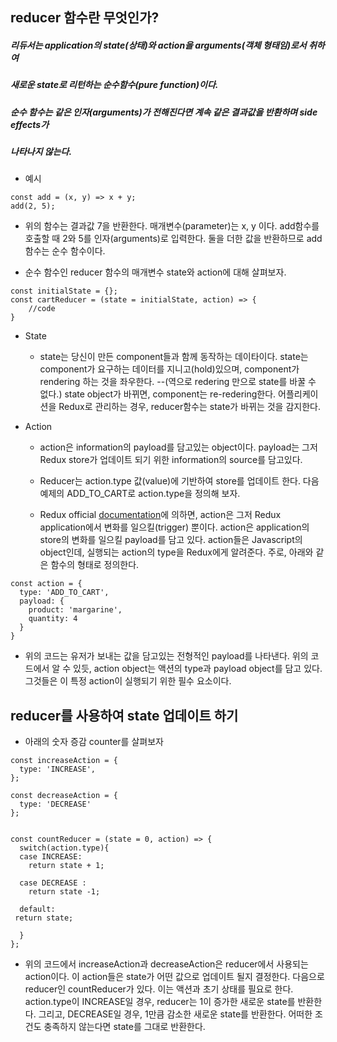 ## reducer 함수란 무엇인가?

##### 리듀서는 application의 state(상태)와 action을 arguments(객체 형태임)로서 취하여  
##### 새로운 state로 리턴하는 순수함수(pure function)이다.

##### 순수 함수는 같은 인자(arguments)가 전해진다면 계속 같은 결과값을 반환하며 side effects가
##### 나타나지 않는다.

* 예시
```JS
const add = (x, y) => x + y;
add(2, 5);
``` 

* 위의 함수는 결과값 7을 반환한다. 매개변수(parameter)는 x, y 이다. 
add함수를 호출할 때 2와 5를 인자(arguments)로 입력한다.
둘을 더한 값을 반환하므로 add 함수는 순수 함수이다. 


* 순수 함수인 reducer 함수의 매개변수 state와 action에 대해 살펴보자.

```JS
const initialState = {};
const cartReducer = (state = initialState, action) => {
    //code
}
```

* State 
    * state는 당신이 만든 component들과 함께 동작하는 데이타이다. state는 component가 요구하는 
    데이터를 지니고(hold)있으며, component가 rendering 하는 것을 좌우한다. 
    --(역으로 redering 만으로 state를 바꿀 수 없다.) 
    state object가 바뀌면, component는 re-redering한다. 어플리케이션을 Redux로 관리하는 경우, 
    reducer함수는 state가 바뀌는 것을 감지한다. 

* Action 
    * action은 information의 payload를 담고있는 object이다. payload는 그저 Redux store가 업데이트 되기 위한 
    information의 source를 담고있다. 

    * Reducer는 action.type 값(value)에 기반하여 store를 업데이트 한다.
    다음 예제의 ADD_TO_CART로 action.type을 정의해 보자.

    * Redux official [documentation](https://redux.js.org/introduction/getting-started)에 의하면, 
    action은 그저 Redux application에서 변화를 일으킬(trigger) 뿐이다. action은 application의 store의 변화를 일으킬 
    payload를 담고 있다. action들은 Javascript의 object인데, 실행되는 action의 type을 Redux에게 알려준다. 
    주로, 아래와 같은 함수의 형태로 정의한다. 


```JS
const action = {
  type: 'ADD_TO_CART',
  payload: {
    product: 'margarine',
    quantity: 4
  }
}
```

  * 위의 코드는 유저가 보내는 값을 담고있는 전형적인 payload를 나타낸다. 위의 코드에서 알 수 있듯, 
  action object는 액션의 type과 payload object를 담고 있다. 그것들은 이 특정 action이 실행되기 
  위한 필수 요소이다.


## reducer를 사용하여 state 업데이트 하기 

* 아래의 숫자 증감 counter를 살펴보자 

```JS
const increaseAction = {
  type: 'INCREASE',
}; 

const decreaseAction = {
  type: 'DECREASE'
}; 


const countReducer = (state = 0, action) => {
  switch(action.type){
  case INCREASE: 
    return state + 1;

  case DECREASE : 
    return state -1;

  default: 
 return state;

  }
};
```


* 위의 코드에서 increaseAction과 decreaseAction은 reducer에서 사용되는 action이다. 
이 action들은 state가 어떤 값으로 업데이트 될지 결정한다. 다음으로 reducer인 countReducer가 있다.
이는 액션과 초기 상태를 필요로 한다. action.type이 INCREASE일 경우, reducer는 1이 증가한 새로운
state를 반환한다. 그리고, DECREASE일 경우, 1만큼 감소한 새로운 state를 반환한다. 어떠한 조건도 충족하지 않는다면
state를 그대로 반환한다.


## 
